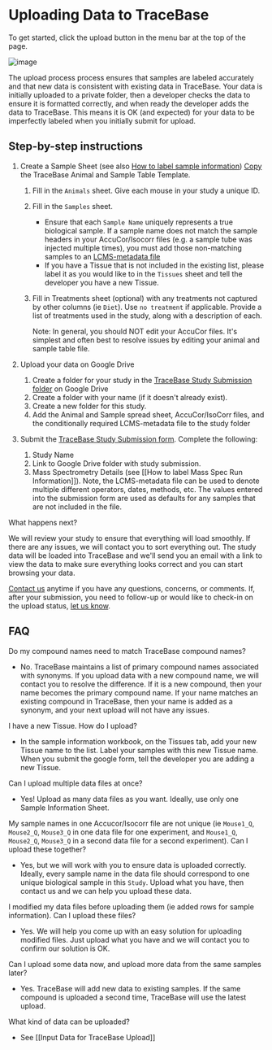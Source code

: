 # Uploading Data to TraceBase

To get started, click the upload button in the menu bar at the top of the page.

![image](https://user-images.githubusercontent.com/34348153/202543782-fba4123b-50ed-4a35-9c7c-b3c52183d086.png)

The upload process process ensures that samples are labeled accurately and that
new data is consistent with existing data in TraceBase.  Your data is initially
uploaded to a private folder, then a developer checks the data to ensure it is
formatted correctly, and when ready the developer adds the data to TraceBase.
This means it is OK (and expected) for your data to be imperfectly labeled when
you initially submit for upload.

## Step-by-step instructions

1. Create a Sample Sheet (see also [How to label sample
   information](https://docs.google.com/document/d/15C1Qp_l-QQ7eCK8Iu2wWFS8f2eUb7I11DQKz-R3mHus/edit?usp=sharing))
[Copy](https://docs.google.com/spreadsheets/d/1To3495KxJkAtnAD9KVdzc162zKbNiYuPEVyPseQPjMQ/copy?copyComments=true)
the TraceBase Animal and Sample Table Template.
   1. Fill in the `Animals` sheet. Give each mouse in your study a unique ID.
   2. Fill in the `Samples` sheet.
      - Ensure that each `Sample Name` uniquely represents a true biological
        sample. If a sample name does not match the sample headers in your
        AccuCor/Isocorr files (e.g. a sample tube was injected multiple times),
        you must add those non-matching samples to an
        [LCMS-metadata file](https://docs.google.com/spreadsheets/d/1rfKOGqms8LPeqORO5gyTXLXDU2lvz-CG2aCEwmu8xHw/copy)
      - If you have a Tissue that is not included in the existing list, please
        label it as you would like to in the `Tissues` sheet and tell the
        developer you have a new Tissue.
   3. Fill in Treatments sheet (optional) with any treatments not captured by
      other columns (ie `Diet`).  Use `no treatment` if applicable. Provide a
      list of treatments used in the study, along with a description of each.

      Note: In general, you should NOT edit your AccuCor files. It's simplest
      and often best to resolve issues by editing your animal and sample table
      file.

2. Upload your data on Google Drive
   1. Create a folder for your study in the [TraceBase Study Submission
      folder](https://drive.google.com/drive/folders/1cBy3eezfr_0vmaz8RGodga6A8n3hkm1m?usp=sharing)
      on Google Drive
   2. Create a folder with your name (if it doesn't already exist).
   3. Create a new folder for this study.
   4. Add the Animal and Sample spread sheet, AccuCor/IsoCorr files, and the
      conditionally required LCMS-metadata file to the study folder

3. Submit the [TraceBase Study Submission
   form](https://forms.gle/vEfJEfhPbCbkybpE7).  Complete the following:
   1. Study Name
   2. Link to Google Drive folder with study submission.
   3. Mass Spectrometry Details (see [[How to label Mass Spec Run
      Information]]).  Note, the LCMS-metadata file can be used to denote
      multiple different operators, dates, methods, etc. The values entered into
      the submission form are used as defaults for any samples that are not
      included in the file.

What happens next?

We will review your study to ensure that everything will load smoothly. If
there are any issues, we will contact you to sort everything out. The study
data will be loaded into TraceBase and we'll send you an email with a link to
view the data to make sure everything looks correct and you can start browsing
your data.

[Contact us](https://forms.gle/LNk4kk6RJKZWM6za9) anytime if you have any
questions, concerns, or comments. If, after your submission, you need to
follow-up or would like to check-in on the upload status, [let us
know](https://forms.gle/LNk4kk6RJKZWM6za9).

## FAQ

Do my compound names need to match TraceBase compound names?

* No.  TraceBase maintains a list of primary compound names associated with
  synonyms.  If you upload data with a new compound name, we will contact you
  to resolve the difference.  If it is a new compound, then your name becomes
  the primary compound name.  If your name matches an existing compound in
  TraceBase, then your name is added as a synonym, and your next upload will
  not have any issues.

I have a new Tissue.  How do I upload?

* In the sample information workbook, on the Tissues tab, add your new Tissue
  name to the list.  Label your samples with this new Tissue name.  When you
  submit the google form, tell the developer you are adding a new Tissue.

Can I upload multiple data files at once?

* Yes!  Upload as many data files as you want.  Ideally, use only one Sample
  Information Sheet.

My sample names in one Accucor/Isocorr file are not unique (ie `Mouse1_Q`,
`Mouse2_Q`, `Mouse3_Q` in one data file for one experiment, and `Mouse1_Q`,
`Mouse2_Q`, `Mouse3_Q` in a second data file for a second experiment).  Can I
upload these together?

* Yes, but we will work with you to ensure data is uploaded correctly.
  Ideally, every sample name in the data file should correspond to one unique
  biological sample in this `Study`.  Upload what you have, then contact us and
  we can help you upload these data.

I modified my data files before uploading them (ie added rows for sample
information).  Can I upload these files?

* Yes.  We will help you come up with an easy solution for uploading modified
  files.  Just upload what you have and we will contact you to confirm our
  solution is OK.

Can I upload some data now, and upload more data from the same samples later?

* Yes.  TraceBase will add new data to existing samples.  If the same compound
  is uploaded a second time, TraceBase will use the latest upload.

What kind of data can be uploaded?

* See [[Input Data for TraceBase Upload]]
